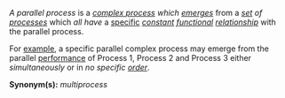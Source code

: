 *A parallel process* is a *[complex process](https://github.com/gcassel/Modular-Organization-Terminology/blob/master/compound-terms/complex-process.md) which [emerges](https://github.com/gcassel/Modular-Organization-Terminology/blob/master/terms/emergence.md)* from a *[set](https://github.com/gcassel/Modular-Organization-Terminology/blob/master/terms/set.md) of [processes](https://github.com/gcassel/Modular-Organization-Terminology/blob/master/terms/process.md)* which *all have* a [specific](https://github.com/gcassel/Modular-Organization-Terminology/blob/master/terms/specific.md) *[constant](https://github.com/gcassel/Modular-Organization-Terminology/blob/master/terms/constant.md) [functional](https://github.com/gcassel/Modular-Organization-Terminology/blob/master/terms/function.md)  [relationship](https://github.com/gcassel/Modular-Organization-Terminology/blob/master/terms/relationship.md)* with the parallel process.
 
 For [example](https://github.com/gcassel/Modular-Organization-Terminology/blob/master/terms/example.md), a specific parallel complex process may emerge from the parallel [performance](https://github.com/gcassel/Modular-Organization-Terminology/blob/master/terms/perform.md) of Process 1, Process 2 and Process 3 either *simultaneously* or in *no specific [order](https://github.com/gcassel/Modular-Organization-Terminology/blob/master/terms/order.md)*.
 
**Synonym(s):** *multiprocess*  
